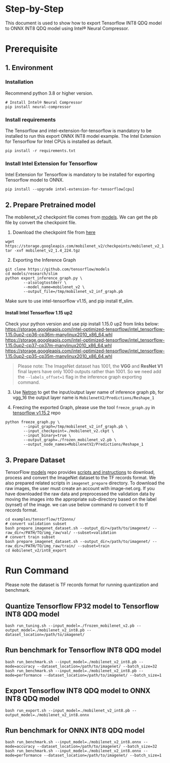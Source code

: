 Step-by-Step
============

This document is used to show how to export Tensorflow INT8 QDQ model to ONNX INT8 QDQ model using Intel® Neural Compressor.


# Prerequisite

## 1. Environment

### Installation
Recommend python 3.8 or higher version.
```shell
# Install Intel® Neural Compressor
pip install neural-compressor
```

### Install requirements
The Tensorflow and intel-extension-for-tensorflow is mandatory to be installed to run this export ONNX INT8 model example.
The Intel Extension for Tensorflow for Intel CPUs is installed as default.
```shell
pip install -r requirements.txt
```

### Install Intel Extension for Tensorflow
Intel Extension for Tensorflow is mandatory to be installed for exporting Tensorflow model to ONNX.
```shell
pip install --upgrade intel-extension-for-tensorflow[cpu]
```

## 2. Prepare Pretrained model

The mobilenet_v2 checkpoint file comes from [models](https://github.com/tensorflow/models/tree/master/research/slim#pre-trained-models).
We can get the pb file by convert the checkpoint file.

  1. Download the checkpoint file from [here](https://github.com/tensorflow/models/tree/master/research/slim#pre-trained-models)
  ```shell
  wget https://storage.googleapis.com/mobilenet_v2/checkpoints/mobilenet_v2_1.4_224.tgz
  tar -xvf mobilenet_v2_1.4_224.tgz
  ```

  2. Exporting the Inference Graph
  ```shell
  git clone https://github.com/tensorflow/models
  cd models/research/slim
  python export_inference_graph.py \
          --alsologtostderr \
          --model_name=mobilenet_v2 \
          --output_file=/tmp/mobilenet_v2_inf_graph.pb
  ```
  Make sure to use intel-tensorflow v1.15, and pip install tf_slim.
  #### Install Intel Tensorflow 1.15 up2
  Check your python version and use pip install 1.15.0 up2 from links below:
  https://storage.googleapis.com/intel-optimized-tensorflow/intel_tensorflow-1.15.0up2-cp36-cp36m-manylinux2010_x86_64.whl                
  https://storage.googleapis.com/intel-optimized-tensorflow/intel_tensorflow-1.15.0up2-cp37-cp37m-manylinux2010_x86_64.whl
  https://storage.googleapis.com/intel-optimized-tensorflow/intel_tensorflow-1.15.0up2-cp35-cp35m-manylinux2010_x86_64.whl
  > Please note: The ImageNet dataset has 1001, the **VGG** and **ResNet V1** final layers have only 1000 outputs rather than 1001. So we need add the `--labels_offset=1` flag in the inference graph exporting command.
  3. Use [Netron](https://lutzroeder.github.io/netron/) to get the input/output layer name of inference graph pb, for vgg_16 the output layer name is `MobilenetV2/Predictions/Reshape_1`

  4. Freezing the exported Graph, please use the tool `freeze_graph.py` in [tensorflow v1.15.2](https://github.com/tensorflow/tensorflow/blob/v1.15.2/tensorflow/python/tools/freeze_graph.py) repo 
  ```shell
  python freeze_graph.py \
          --input_graph=/tmp/mobilenet_v2_inf_graph.pb \
          --input_checkpoint=./mobilenet_v2.ckpt \
          --input_binary=true \
          --output_graph=./frozen_mobilenet_v2.pb \
          --output_node_names=MobilenetV2/Predictions/Reshape_1
  ```

## 3. Prepare Dataset

  TensorFlow [models](https://github.com/tensorflow/models) repo provides [scripts and instructions](https://github.com/tensorflow/models/tree/master/research/slim#an-automated-script-for-processing-imagenet-data) to download, process and convert the ImageNet dataset to the TF records format.
  We also prepared related scripts in `imagenet_prepare` directory. To download the raw images, the user must create an account with image-net.org. If you have downloaded the raw data and preprocessed the validation data by moving the images into the appropriate sub-directory based on the label (synset) of the image. we can use below command ro convert it to tf records format.

  ```shell
  cd examples/tensorflow/tf2onnx/
  # convert validation subset
  bash prepare_imagenet_dataset.sh --output_dir=/path/to/imagenet/ --raw_dir=/PATH/TO/img_raw/val/ --subset=validation
  # convert train subset
  bash prepare_imagenet_dataset.sh --output_dir=/path/to/imagenet/ --raw_dir=/PATH/TO/img_raw/train/ --subset=train
  cd mobilenet_v2/int8_export
  ```

# Run Command
Please note the dataset is TF records format for running quantization and benchmark.

## Quantize Tensorflow FP32 model to Tensorflow INT8 QDQ model
```shell
bash run_tuning.sh --input_model=./frozen_mobilenet_v2.pb --output_model=./mobilenet_v2_int8.pb --dataset_location=/path/to/imagenet/
```

## Run benchmark for Tensorflow INT8 QDQ model
```shell
bash run_benchmark.sh --input_model=./mobilenet_v2_int8.pb --mode=accuracy --dataset_location=/path/to/imagenet/ --batch_size=32
bash run_benchmark.sh --input_model=./mobilenet_v2_int8.pb --mode=performance --dataset_location=/path/to/imagenet/ --batch_size=1
```

## Export Tensorflow INT8 QDQ model to ONNX INT8 QDQ model
```shell
bash run_export.sh --input_model=./mobilenet_v2_int8.pb --output_model=./mobilenet_v2_int8.onnx
```

## Run benchmark for ONNX INT8 QDQ model
```shell
bash run_benchmark.sh --input_model=./mobilenet_v2_int8.onnx --mode=accuracy --dataset_location=/path/to/imagenet/ --batch_size=32
bash run_benchmark.sh --input_model=./mobilenet_v2_int8.onnx --mode=performance --dataset_location=/path/to/imagenet/ --batch_size=1
```
